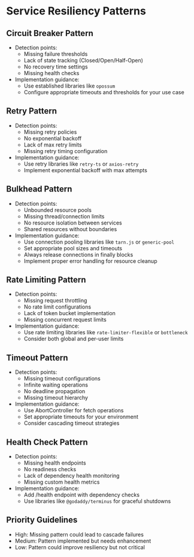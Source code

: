 # Service Resiliency Patterns

## Circuit Breaker Pattern

-   Detection points:
    -   Missing failure thresholds
    -   Lack of state tracking (Closed/Open/Half-Open)
    -   No recovery time settings
    -   Missing health checks
-   Implementation guidance:
    -   Use established libraries like `opossum`
    -   Configure appropriate timeouts and thresholds for your use case

## Retry Pattern

-   Detection points:
    -   Missing retry policies
    -   No exponential backoff
    -   Lack of max retry limits
    -   Missing retry timing configuration
-   Implementation guidance:
    -   Use retry libraries like `retry-ts` or `axios-retry`
    -   Implement exponential backoff with max attempts

## Bulkhead Pattern

-   Detection points:
    -   Unbounded resource pools
    -   Missing thread/connection limits
    -   No resource isolation between services
    -   Shared resources without boundaries
-   Implementation guidance:
    -   Use connection pooling libraries like `tarn.js` or `generic-pool`
    -   Set appropriate pool sizes and timeouts
    -   Always release connections in finally blocks
    -   Implement proper error handling for resource cleanup

## Rate Limiting Pattern

-   Detection points:
    -   Missing request throttling
    -   No rate limit configurations
    -   Lack of token bucket implementation
    -   Missing concurrent request limits
-   Implementation guidance:
    -   Use rate limiting libraries like `rate-limiter-flexible` or `bottleneck`
    -   Consider both global and per-user limits

## Timeout Pattern

-   Detection points:
    -   Missing timeout configurations
    -   Infinite waiting operations
    -   No deadline propagation
    -   Missing timeout hierarchy
-   Implementation guidance:
    -   Use AbortController for fetch operations
    -   Set appropriate timeouts for your environment
    -   Consider cascading timeout strategies

## Health Check Pattern

-   Detection points:
    -   Missing health endpoints
    -   No readiness checks
    -   Lack of dependency health monitoring
    -   Missing custom health metrics
-   Implementation guidance:
    -   Add /health endpoint with dependency checks
    -   Use libraries like `@godaddy/terminus` for graceful shutdowns

## Priority Guidelines

-   High: Missing pattern could lead to cascade failures
-   Medium: Pattern implemented but needs enhancement
-   Low: Pattern could improve resiliency but not critical
